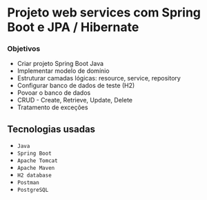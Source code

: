 # Projeto web services com Spring Boot e JPA / Hibernate 

### Objetivos 

- Criar projeto Spring Boot Java
- Implementar modelo de domínio
- Estruturar camadas lógicas: resource, service, repository
- Configurar banco de dados de teste (H2)
- Povoar o banco de dados
- CRUD - Create, Retrieve, Update, Delete
- Tratamento de exceções 


## Tecnologias usadas
- `Java`
- `Spring Boot`
- `Apache Tomcat`
- `Apache Maven`
- `H2 database`
- `Postman`
- `PostgreSQL`
